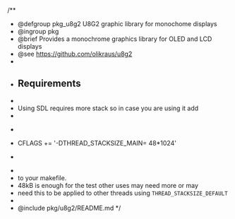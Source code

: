 /**
 * @defgroup pkg_u8g2   U8G2 graphic library for monochome displays
 * @ingroup  pkg
 * @brief    Provides a monochrome graphics library for OLED and LCD displays
 * @see      https://github.com/olikraus/u8g2
 *
 * ## Requirements
 *
 * Using SDL requires more stack so in case you are using it add
 *
 * ```makefile
 * CFLAGS += '-DTHREAD_STACKSIZE_MAIN= 48*1024'
 * ```
 *
 * to your makefile.
 * 48kB is enough for the test other uses may need more or may
 * need this to be applied to other threads using `THREAD_STACKSIZE_DEFAULT`
 *
 * @include pkg/u8g2/README.md
 */
